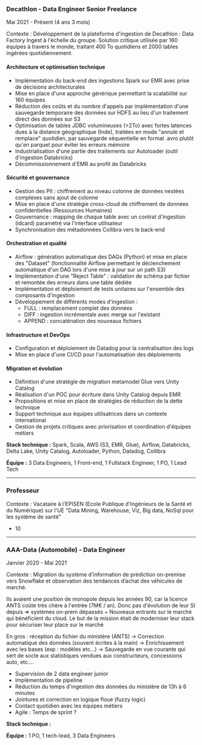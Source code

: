 ### Decathlon - Data Engineer Senior Freelance
Mai 2021 - Présent (4 ans 3 mois)

Contexte : Développement de la plateforme d'ingestion de Decathlon : Data Factory Ingest à l'échelle du groupe. Solution critique utilisée par 160 équipes à travers le monde, traitant 400 To quotidiens et 2000 tables ingérées quotidiennement.

#### Architecture et optimisation technique
- Implémentation du back-end des ingestions Spark sur EMR avec prise de décisions architecturales
- Mise en place d'une approche générique permettant la scalabilité sur 160 équipes
- Réduction des coûts et du nombre d'appels par implémentation d'une sauvegarde temporaire des données sur HDFS au lieu d'un traitement direct des données sur S3
- Optimisation de tables JDBC volumineuses (>2To) avec fortes latences dues à la distance géographique (Inde), traitées en mode "annule et remplace" quotidien, par sauvegarde séquentielle en format .avro plutôt qu'en parquet pour éviter les erreurs mémoire
- Industrialisation d'une partie des traitements sur Autoloader (outil d'ingestion Databricks)
- Décommissionnement d'EMR au profit de Databricks

#### Sécurité et gouvernance
- Gestion des PII : chiffrement au niveau colonne de données nestées complexes sans ajout de colonne
- Mise en place d'une stratégie cross-cloud de chiffrement de données confidentielles (Ressources Humaines)
- Gouvernance : mapping de chaque table avec un contrat d'ingestion (idcard) paramétré via l'interface utilisateur
- Synchronisation des métadonnées Collibra vers le back-end

#### Orchestration et qualité
- Airflow : génération automatique des DAGs (Python) et mise en place des "Dataset" (fonctionnalité Airflow permettant le déclenchement automatique d'un DAG lors d'une mise à jour sur un path S3)
- Implémentation d'une "Reject Table" : validation de schéma par fichier et remontée des erreurs dans une table dédiée
- Implémentation et déploiement de tests unitaires sur l'ensemble des composants d'ingestion
- Développement de différents modes d'ingestion :
	 - FULL : remplacement complet des données
	 - DIFF : ingestion incrémentale avec merge sur l'existant
	 - APPEND : concaténation des nouveaux fichiers

#### Infrastructure et DevOps
- Configuration et déploiement de Datadog pour la centralisation des logs
- Mise en place d'une CI/CD pour l'automatisation des déploiements

#### Migration et évolution
- Définition d'une stratégie de migration metamodel Glue vers Unity Catalog
- Réalisation d'un POC pour écriture dans Unity Catalog depuis EMR
- Propositions et mise en place de stratégies de réduction de la dette technique
- Support technique aux équipes utilisatrices dans un contexte international
- Gestion de projets critiques avec priorisation et coordination d'équipes métiers

**Stack technique :** Spark, Scala, AWS (S3, EMR, Glue), Airflow, Databricks, Delta Lake, Unity Catalog, Autoloader, Python, Datadog, Collibra

**Équipe :** 3 Data Engineers, 1 Front-end, 1 Fullstack Engineer, 1 PO, 1 Lead Tech


------
### Professeur 
Contexte : Vacataire à l'EPISEN (Ecole Publique d'Ingénieurs de la Santé et du Numérique) sur l'UE "Data Mining, Warehouse, Viz, Big data, NoSql pour les système de santé"

- 10



---- 

### AAA-Data (Automobile) - Data Engineer
Janvier 2020 - Mai 2021

Contexte : Migration du système d’information de prédiction on-premise vers Snowflake et observation des tendances d’achat des véhicules de marché. 

Ils avaient une position de monopole depuis les années 90, car la licence ANTS coûte très chère à l'entrée (7M€ / an). Donc pas d'évolution de leur SI depuis => systèmes on-prem dépassés + Nouveaux entrants sur le marché qui bénéficient du cloud. Le but de la mission était de moderniser leur stack pour sécuriser leur place sur le marché


En gros : réception du fichier du ministère (ANTS) -> Correction automatique des données (souvent écrites à la main) -> Enrichissement avec les bases (exp : modèles etc...) -> Sauvegarde en vue courante qui sert de socle aux statistiques vendues aux constructeurs, concessions auto, etc....
 
- Supervision de 2 data engineer junior
- Implémentation de pipeline 
- Réduction du temps d'ingestion des données du ministère de 13h à 6 minutes
- Jointures et correction en logique floue (fuzzy logic)
- Contact quotidien avec les équipes métiers
- Agile : Temps de sprint ? 

**Stack technique :** 

**Équipe :** 1 PO, 1 tech-lead, 3 Data Engineers